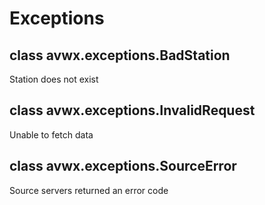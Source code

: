 # Exceptions

## class avwx.exceptions.**BadStation**

Station does not exist

## class avwx.exceptions.**InvalidRequest**

Unable to fetch data

## class avwx.exceptions.**SourceError**

Source servers returned an error code
